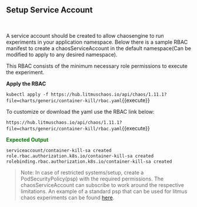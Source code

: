 <br>

## Setup Service Account

<br>

A service account should be created to allow chaosengine to run experiments in your application namespace. Below there is a sample RBAC manifest to create a chaosServiceAccount in the default namespace(Can be modified to apply to any desired namespace).

This RBAC consists of the minimum necessary role permissions to execute the experiment.

**Apply the RBAC**

`kubectl apply -f https://hub.litmuschaos.io/api/chaos/1.11.1?file=charts/generic/container-kill/rbac.yaml`{{execute}}

To customize or download the yaml use the RBAC link below:

`https://hub.litmuschaos.io/api/chaos/1.11.1?file=charts/generic/container-kill/rbac.yaml`{{execute}}

<span style="color:green">**Expected Output**</span>

```bash
serviceaccount/container-kill-sa created
role.rbac.authorization.k8s.io/container-kill-sa created
rolebinding.rbac.authorization.k8s.io/container-kill-sa created
```

> Note: In case of restricted systems/setup, create a PodSecurityPolicy(psp) with the required permissions. The chaosServiceAccount can subscribe to work around the respective limitations. An example of a standard psp that can be used for litmus chaos experiments can be found [here](https://docs.litmuschaos.io/docs/next/litmus-psp/).